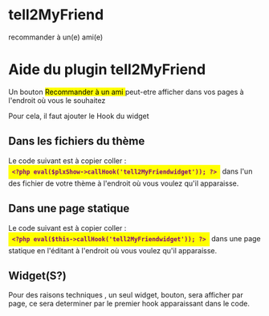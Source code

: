 # tell2MyFriend
recommander à un(e) ami(e)

<div>
	<h1>Aide du plugin tell2MyFriend</h1>
	<p>Un bouton <mark>Recommander à un ami </mark> peut-etre afficher dans vos pages à l'endroit où vous le souhaitez</p>
	<p>Pour cela, il faut ajouter le Hook du widget</p>
	<h2>Dans les fichiers du thème</h2>
	<p>Le code suivant est à copier coller : 
	<mark style="color:purple;font-weight:bold;padding:0.5em;display:inline-block;vertical-align:middle;"><code>&lt;?php eval($plxShow->callHook('tell2MyFriendwidget')); ?&gt;</code></mark>
	dans l'un des fichier de votre thème à l'endroit où vous voulez qu'il apparaisse.
	</p>
	<h2>Dans une page statique</h2>
	<p>Le code suivant est à copier coller : 
	<mark style="color:purple;font-weight:bold;padding:0.5em;display:inline-block;vertical-align:middle;"><code>&lt;?php eval($this->callHook('tell2MyFriendwidget')); ?&gt;</code></mark>
	dans une page statique en l'éditant à l'endroit où vous voulez qu'il apparaisse.
	</p>
	<h2>Widget(S?)</h2>
	<p>Pour des raisons techniques , un seul widget, bouton, sera afficher par page, ce sera determiner par le premier hook apparaissant dans le code.</p>
</div>
